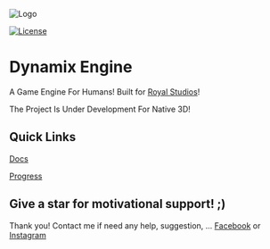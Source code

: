 ![Logo](logo/logo_main.png)

[![License](https://img.shields.io/badge/License-Apache%202.0-blue.svg)](https://opensource.org/licenses/Apache-2.0)

# Dynamix Engine
A Game Engine For Humans! Built for [Royal Studios](https://discord.gg/g63g9zJ)!

The Project Is Under Development For Native 3D!

## Quick Links

[Docs](https://elhamaryanpur.github.io/EGB-Engine/)

[Progress](https://github.com/users/ElhamAryanpur/projects/1)

## Give a star for motivational support! ;)

 Thank you! Contact me if need any help, suggestion, ...
[Facebook](https://www.facebook.com/elham.aryanpur.10) or [Instagram](https://www.instagram.com/elham_aryanpur)
